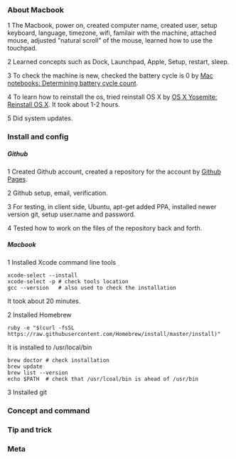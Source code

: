 ---
---

### About Macbook

1 The Macbook, power on, created computer name, created user, setup keyboard, 
language, timezone, wifi, familair with the machine, attached mouse, adjusted
"natural scroll" of the mouse, learned how to use the touchpad.

2 Learned concepts such as Dock, Launchpad, Apple, Setup, restart, sleep.

3 To check the machine is new, checked the battery cycle is 0 by 
[Mac notebooks: Determining battery cycle count](http://support.apple.com/en-us/HT201585).

4 To learn how to reinstall the os, tried reinstall OS X by 
[OS X Yosemite: Reinstall OS X](http://support.apple.com/kb/PH18872).
It took about 1-2 hours.

5 Did system updates.

### Install and config

##### Github
1 Created Github account, created a repository for the account by 
[Github Pages](https://pages.github.com/).

2 Github setup, email, verification.

3 For testing, in client side, Ubuntu, apt-get added PPA, installed newer version git,
setup user.name and password.

4 Tested how to work on the files of the repository back and forth.

##### Macbook
1 Installed Xcode command line tools

    xcode-select --install
    xcode-select -p # check tools location
    gcc --version   # also used to check the installation
    
It took about 20 minutes.
  
2 Installed Homebrew

    ruby -e "$(curl -fsSL https://raw.githubusercontent.com/Homebrew/install/master/install)"

It is installed to /usr/local/bin

    brew doctor # check installation
    brew update
    brew list --version
    echo $PATH  # check that /usr/lcoal/bin is ahead of /usr/bin
    
    
3 Installed git

### Concept and command

### Tip and trick

### Meta

